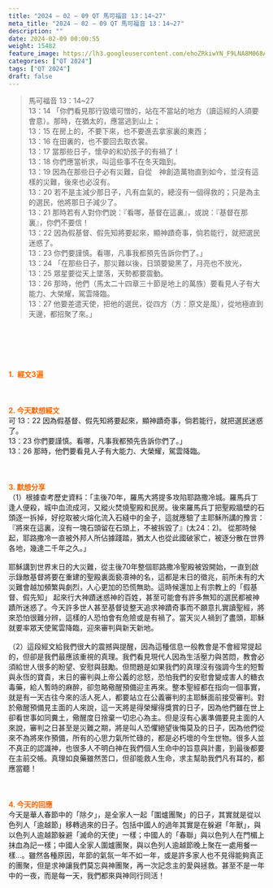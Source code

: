 ```yaml
---
title: "2024 – 02 – 09 QT 馬可福音 13：14~27"
meta_title: "2024 – 02 – 09 QT 馬可福音 13：14~27"
description: ""
date: 2024-02-09 00:00:55
weight: 15482
feature_image: https://lh3.googleusercontent.com/ehoZRkiwYN_F9LNA8M068AYxt73EavCZno-PD1cJRuf5BbSkQVUWr3gNEbt5kSs28Pb_Elg17kSrtf9ybWvojWoMV6I4tPM3vGRGDq6GkKkPdL2Gut4QAIw4-uykKUAtNiKgQKntvsU=w800
categories: ["QT 2024"]
tags: ["QT 2024"]
draft: false
---
```


<blockquote>馬可福音 13：14~27<br />
13：14 「你們看見那行毀壞可憎的，站在不當站的地方（讀這經的人須要會意）。那時，在猶太的，應當逃到山上；<br />
13：15 在房上的，不要下來，也不要進去拿家裏的東西；<br />
13：16 在田裏的，也不要回去取衣裳。<br />
13：17 當那些日子，懷孕的和奶孩子的有禍了！<br />
13：18 你們應當祈求，叫這些事不在冬天臨到。<br />
13：19 因為在那些日子必有災難，自從　神創造萬物直到如今，並沒有這樣的災難，後來也必沒有。<br />
13：20 若不是主減少那日子，凡有血氣的，總沒有一個得救的；只是為主的選民，他將那日子減少了。<br />
13：21 那時若有人對你們說：『看哪，基督在這裏』，或說：『基督在那裏』，你們不要信！<br />
13：22 因為假基督、假先知將要起來，顯神蹟奇事，倘若能行，就把選民迷惑了。<br />
13：23 你們要謹慎。看哪，凡事我都預先告訴你們了。」<br />
13：24 「在那些日子，那災難以後，日頭要變黑了，月亮也不放光，<br />
13：25 眾星要從天上墜落，天勢都要震動。<br />
13：26 那時，他們（馬太二十四章三十節是地上的萬族）要看見人子有大能力、大榮耀，駕雲降臨。<br />
13：27 他要差遣天使，把他的選民，從四方（方：原文是風），從地極直到天邊，都招聚了來。」</blockquote><br />
&nbsp;<br />
<br />
&nbsp;<br />
<br />
<span style="color: #ff6600;"><strong>1.  經文3遍</strong></span><br />
<br />
&nbsp;<br />
<br />
<span style="color: #ff6600;"><strong>2. 今天默想經文<br />
</strong></span>可 13：22 因為假基督、假先知將要起來，顯神蹟奇事，倘若能行，就把選民迷惑了。<br />
13：23 你們要謹慎。看哪，凡事我都預先告訴你們了。」<br />
13：26 那時，他們要看見人子有大能力、大榮耀，駕雲降臨。<br />
<br />
&nbsp;<br />
<br />
<strong><span style="color: #ff6600;">3. 默想分享<br />
</span></strong>（1）根據查考歷史資料：「主後70年，羅馬大將提多攻陷耶路撒冷城。羅馬兵丁逢人便殺，城中血流成河，又縱火焚燒聖殿和民房。後來羅馬兵丁把聖殿牆壁的石頭逐一拆掉，好挖取被火熔化流入石縫中的金子，這就應驗了主耶穌所講的豫言：『將來在這裏，沒有一塊石頭留在石頭上，不被拆毀了』(太24：2)。 從那時候起，耶路撒冷一直被外邦人所佔據踐踏，猶太人也從此國破家亡，被逐分散在世界各地，幾達二千年之久。」<br />
<br />
耶穌講到世界末日的大災難，從主後70年整個耶路撒冷聖殿被毀開始，一直到啟示錄敵基督將要在重建的聖殿裏面褻凟神的名，這都是末日的徵兆，前所未有的大災難會越加頻繁與劇烈，人心更加的恐慌無助。這時候還加上有宗教上的「假基督、假先知」 起來行大神蹟迷惑神的百姓，甚至可能會有許多無知的選民都被神蹟所迷惑了。今天許多世人甚至基督徒整天追求神蹟奇事而不願意扎實讀聖經，將來恐怕很難分辨，這樣的人恐怕會有危險或是有禍了。當天災人禍到了盡頭，耶穌就要率眾天使駕雲降臨，迎來審判與新天新地。<br />
<br />
（2）這段經文給我們很大的震撼與提醒，因為這種信息一般教會是不會經常提起的，但卻是我們最應該重視的真理。我們看見現代人因為生活壓力與苦悶，教會必須給世人很多的盼望、安慰與鼓勵。但問題是如果我們的真理沒有強調今生的短暫與永恆的寶貴，末日的審判與上帝公義的忿怒，恐怕我們的安慰會變成害人的糖衣毒藥，給人暫時的麻醉，卻忽略儆醒預備迎主再來。整本聖經都在指向一個事實，就是有一天古往今來的活人死人，都要站立在公義審判的主耶穌面前接受審判。對於儆醒預備見主面的人來說，這一天將是得榮耀得獎賞的日子，因為他們雖在世上卻看世事如同糞土，儆醒度日捨棄一切忠心為主。但是沒有心裏準備要見主面的人來說，審判之日甚至是災難之期，將是叫人恐懼絕望後悔莫及的日子，因為他們從來不為將來作預備，所有的心思力氣所忙碌的，都是必朽壞的今生世物。很多人並不真正的認識神，也很多人不明白神在我們個人生命中的旨意與計畫，到最後都要在主前交帳。真理如良藥雖然苦口，但卻能救人生命，求主幫助我們凡有耳的，都應當聽！<br />
<br />
<strong><span style="color: #ff6600;"> </span></strong><br />
<br />
<strong style="font-size: inherit;"><span style="color: #ff6600;">4. 今天的回應<br />
</span></strong>今天是華人春節中的「除夕」，是全家人一起「圍爐團聚」的日子，其實就是從以色列人「逾越節」移轉過來的日子。包括中國人的過年其實是在躲避「年獸」，與以色列人逾越節躲避「滅命的天使」一樣；中國人的「春聯」與以色列人在門楣上抹血為記一樣；中國人全家人圍爐團聚，與以色列人逾越節晚上聚在一處用餐一樣…。雖然各種原因，年節的氣氛一年不如一年，或是許多家人也不見得能夠真正的團聚，但是求神讓我們莫忘與神團聚，再一次記念主的愛與拯救。甚至不是一年中的一夜，而是每一天，我們都來與神同行同活！<br />
<br />
<audio style="display: none;" controls="controls"></audio><br />
<br />
<audio style="display: none;" controls="controls"></audio><br />
<br />
<audio style="display: none;" controls="controls"></audio><br />
<br />
<audio style="display: none;" controls="controls"></audio><br />
<br />
<audio style="display: none;" controls="controls"></audio>
        